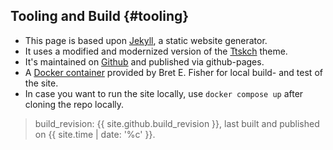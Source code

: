 ## Tooling and Build {#tooling} 

- This page is based upon [Jekyll](https://jekyllrb.com), a static website generator. 
- It uses a modified and modernized version of the [Ttskch](https://github.com/ttskch/jekyll-ttskch-theme) theme. 
- It's maintained on [Github](https://github.com/arc42/quality.arc42.org-site/) and published via github-pages. 
- A [Docker container](https://github.com/BretFisher/jekyll-serve) provided by Bret E. Fisher for local build- and test of the site.
- In case you want to run the site locally, use `docker compose up` after cloning the repo locally. 
 
> build_revision: {{ site.github.build_revision }}, last built and published on {{ site.time | date: '%c' }}.



